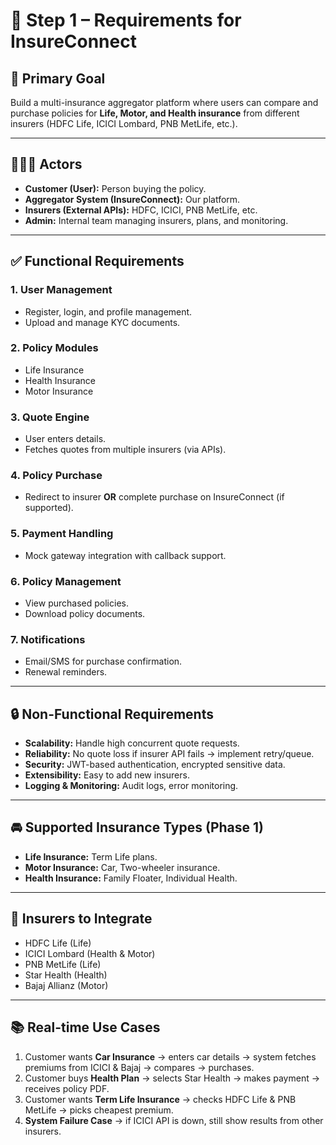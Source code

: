 # 📌 Step 1 – Requirements for InsureConnect

## 🎯 Primary Goal
Build a multi-insurance aggregator platform where users can compare and purchase policies for **Life, Motor, and Health insurance** from different insurers (HDFC Life, ICICI Lombard, PNB MetLife, etc.).

---

## 🧑‍🤝‍🧑 Actors
- **Customer (User):** Person buying the policy.  
- **Aggregator System (InsureConnect):** Our platform.  
- **Insurers (External APIs):** HDFC, ICICI, PNB MetLife, etc.  
- **Admin:** Internal team managing insurers, plans, and monitoring.  

---

## ✅ Functional Requirements

### 1. User Management
- Register, login, and profile management.  
- Upload and manage KYC documents.  

### 2. Policy Modules
- Life Insurance  
- Health Insurance  
- Motor Insurance  

### 3. Quote Engine
- User enters details.  
- Fetches quotes from multiple insurers (via APIs).  

### 4. Policy Purchase
- Redirect to insurer **OR** complete purchase on InsureConnect (if supported).  

### 5. Payment Handling
- Mock gateway integration with callback support.  

### 6. Policy Management
- View purchased policies.  
- Download policy documents.  

### 7. Notifications
- Email/SMS for purchase confirmation.  
- Renewal reminders.  

---

## 🔒 Non-Functional Requirements
- **Scalability:** Handle high concurrent quote requests.  
- **Reliability:** No quote loss if insurer API fails → implement retry/queue.  
- **Security:** JWT-based authentication, encrypted sensitive data.  
- **Extensibility:** Easy to add new insurers.  
- **Logging & Monitoring:** Audit logs, error monitoring.  

---

## 🚘 Supported Insurance Types (Phase 1)
- **Life Insurance:** Term Life plans.  
- **Motor Insurance:** Car, Two-wheeler insurance.  
- **Health Insurance:** Family Floater, Individual Health.  

---

## 🏦 Insurers to Integrate
- HDFC Life (Life)  
- ICICI Lombard (Health & Motor)  
- PNB MetLife (Life)  
- Star Health (Health)  
- Bajaj Allianz (Motor)  

---

## 📚 Real-time Use Cases
1. Customer wants **Car Insurance** → enters car details → system fetches premiums from ICICI & Bajaj → compares → purchases.  
2. Customer buys **Health Plan** → selects Star Health → makes payment → receives policy PDF.  
3. Customer wants **Term Life Insurance** → checks HDFC Life & PNB MetLife → picks cheapest premium.  
4. **System Failure Case** → if ICICI API is down, still show results from other insurers.  
